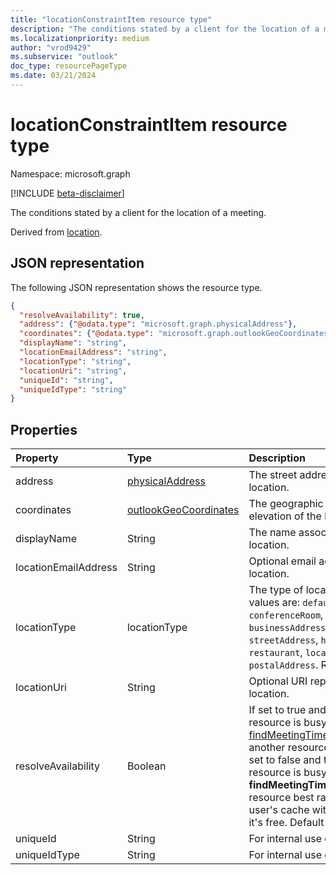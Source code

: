 ```yaml
---
title: "locationConstraintItem resource type"
description: "The conditions stated by a client for the location of a meeting."
ms.localizationpriority: medium
author: "vrod9429"
ms.subservice: "outlook"
doc_type: resourcePageType
ms.date: 03/21/2024
---
```


# locationConstraintItem resource type

Namespace: microsoft.graph

[!INCLUDE [beta-disclaimer](../../includes/beta-disclaimer.md)]

The conditions stated by a client for the location of a meeting.

Derived from [location](location.md).

## JSON representation

The following JSON representation shows the resource type.

<!-- {
  "blockType": "resource",
  "optionalProperties": [
  
  ],
  "@odata.type": "microsoft.graph.locationConstraintItem"
}-->

```json
{
  "resolveAvailability": true,
  "address": {"@odata.type": "microsoft.graph.physicalAddress"},
  "coordinates": {"@odata.type": "microsoft.graph.outlookGeoCoordinates"},
  "displayName": "string",
  "locationEmailAddress": "string",
  "locationType": "string",
  "locationUri": "string",
  "uniqueId": "string",
  "uniqueIdType": "string"
}

```
## Properties
| Property	   | Type	|Description|
|:---------------|:--------|:----------|
| address | [physicalAddress](physicaladdress.md) |The street address of the location. |
| coordinates | [outlookGeoCoordinates](outlookgeocoordinates.md) | The geographic coordinates and elevation of the location. |
| displayName  | String | The name associated with the location.                       |
| locationEmailAddress | String | Optional email address of the location. |
| locationType | locationType | The type of location. Possible values are: `default`, `conferenceRoom`, `homeAddress`, `businessAddress`,`geoCoordinates`, `streetAddress`, `hotel`, `restaurant`, `localBusiness`, `postalAddress`. Read-only.|
| locationUri | String | Optional URI representing the location. |
| resolveAvailability | Boolean | If set to true and the specified resource is busy, [findMeetingTimes](../api/user-findmeetingtimes.md) looks for another resource that is free. If set to false and the specified resource is busy, **findMeetingTimes** returns the resource best ranked in the user's cache without checking if it's free. Default is true. |
| uniqueId | String | For internal use only.|
| uniqueIdType | String | For internal use only. |

<!-- uuid: 8fcb5dbc-d5aa-4681-8e31-b001d5168d79
2015-10-25 14:57:30 UTC -->
<!--
{
  "type": "#page.annotation",
  "description": "locationConstraintItem resource",
  "keywords": "",
  "section": "documentation",
  "tocPath": "",
  "suppressions": []
}
-->


